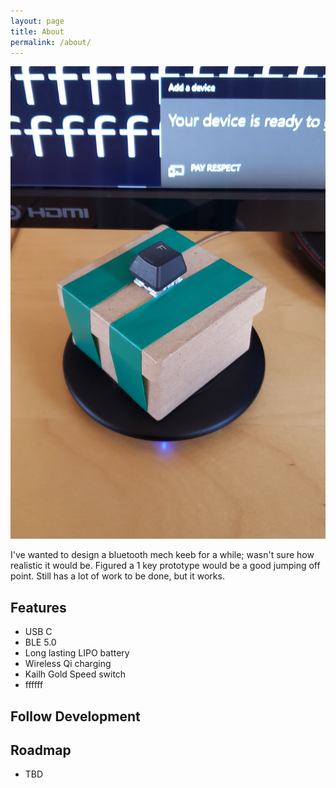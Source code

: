 ```yaml
---
layout: page
title: About
permalink: /about/
---
```



<div class="header-image-container"><img src="/images/tty_respect.jpg" /></div>

I've wanted to design a bluetooth mech keeb for a while; wasn't sure how realistic it would be. Figured a 1 key prototype would be a good jumping off point. Still has a lot of work to be done, but it works.

## Features

- USB C
- BLE 5.0
- Long lasting LIPO battery
- Wireless Qi charging
- Kailh Gold Speed switch
- ffffff

## Follow Development


## Roadmap

- TBD


